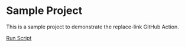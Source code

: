 # Sample Project

This is a sample project to demonstrate the replace-link GitHub Action.

<!-- Start Button -->
[Run Script](https://github.com/user/repo/blob/main/script.sh)
<!-- End Button -->

